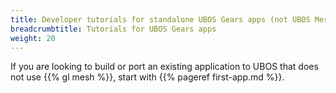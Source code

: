 ```yaml
---
title: Developer tutorials for standalone UBOS Gears apps (not UBOS Mesh)
breadcrumbtitle: Tutorials for UBOS Gears apps
weight: 20
---
```


If you are looking to build or port an existing application to UBOS that does not
use {{% gl mesh %}}, start with
{{% pageref first-app.md %}}.
